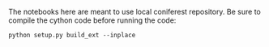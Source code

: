 The notebooks here are meant to use local coniferest repository.
Be sure to compile the cython code before running the code:
```
python setup.py build_ext --inplace
```
